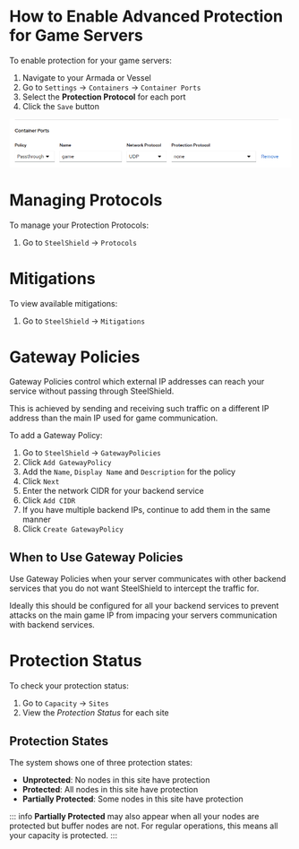 # How to Enable Advanced Protection for Game Servers

To enable protection for your game servers:

1. Navigate to your Armada or Vessel
2. Go to `Settings` → `Containers` → `Container Ports`
3. Select the **Protection Protocol** for each port
4. Click the `Save` button

![Screenshot of the Container Ports settings page showing how to select a Protection Protocol for each port.](images/ports.png)

# Managing Protocols

To manage your Protection Protocols:

1. Go to `SteelShield` → `Protocols`

# Mitigations

To view available mitigations:

1. Go to `SteelShield` → `Mitigations`

# Gateway Policies

Gateway Policies control which external IP addresses can reach your service without passing through SteelShield.

This is achieved by sending and receiving such traffic on a different IP address than the main IP used for game communication.

To add a Gateway Policy:

1. Go to `SteelShield` → `GatewayPolicies`
2. Click `Add GatewayPolicy`
3. Add the `Name`, `Display Name` and `Description` for the policy
4. Click `Next`
5. Enter the network CIDR for your backend service
6. Click `Add CIDR`
7. If you have multiple backend IPs, continue to add them in the same manner
8. Click `Create GatewayPolicy`

## When to Use Gateway Policies

Use Gateway Policies when your server communicates with other backend services that you do not want SteelShield to intercept the traffic for.

Ideally this should be configured for all your backend services to prevent attacks on the main game IP from impacing your servers communication with backend services.

# Protection Status

To check your protection status:

1. Go to `Capacity` → `Sites`
2. View the *Protection Status* for each site

## Protection States

The system shows one of three protection states:

- **Unprotected**: No nodes in this site have protection
- **Protected**: All nodes in this site have protection  
- **Partially Protected**: Some nodes in this site have protection

::: info
**Partially Protected** may also appear when all your nodes are protected but buffer nodes are not. For regular operations, this means all your capacity is protected.
:::
